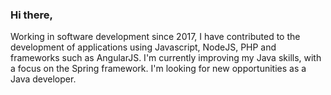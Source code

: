 ### Hi there,  

Working in software development since 2017, I have contributed to the development of applications using Javascript, NodeJS, PHP and frameworks such as AngularJS. I'm currently improving my Java skills, with a focus on the Spring framework. I'm looking for new opportunities as a Java developer.  
